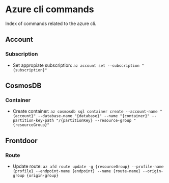 # Azure cli commands

Index of commands related to the azure cli.

## Account

### Subscription

- Set appropiate subscription: `az account set --subscription "{subscription}"`

## CosmosDB

### Container

- Create container: `az cosmosdb sql container create --account-name "{account}" --database-name "{database}" --name "{container}" --partition-key-path "/{partitionKey} --resource-group "{resourceGroup}"`

## Frontdoor

### Route 

- Update route: `az afd route update -g {resourceGroup} --profile-name {profile} --endpoint-name {endpoint} --name {route-name} --origin-group {origin-group}`